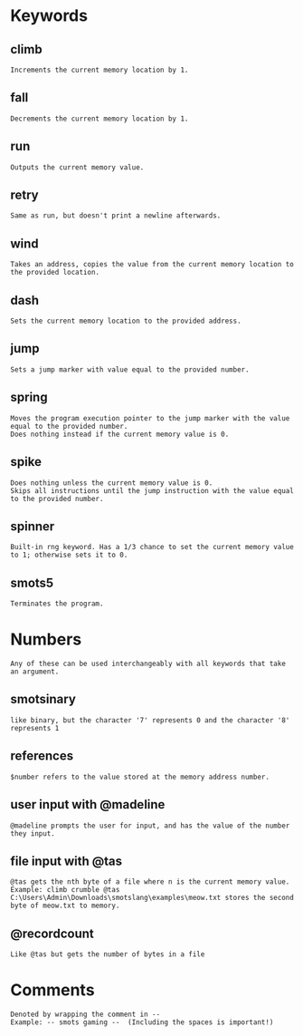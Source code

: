 # Keywords
## climb
    Increments the current memory location by 1.
## fall
    Decrements the current memory location by 1.
## run
    Outputs the current memory value.
## retry
    Same as run, but doesn't print a newline afterwards.
## wind
    Takes an address, copies the value from the current memory location to the provided location.
## dash
    Sets the current memory location to the provided address.
## jump
    Sets a jump marker with value equal to the provided number.
## spring
    Moves the program execution pointer to the jump marker with the value equal to the provided number.
    Does nothing instead if the current memory value is 0.
## spike
    Does nothing unless the current memory value is 0.
    Skips all instructions until the jump instruction with the value equal to the provided number.
## spinner
    Built-in rng keyword. Has a 1/3 chance to set the current memory value to 1; otherwise sets it to 0.
## smots5
    Terminates the program.

# Numbers
    Any of these can be used interchangeably with all keywords that take an argument.
## smotsinary
    like binary, but the character '7' represents 0 and the character '8' represents 1
## references
    $number refers to the value stored at the memory address number.
## user input with @madeline
    @madeline prompts the user for input, and has the value of the number they input.
## file input with @tas
    @tas gets the nth byte of a file where n is the current memory value.
    Example: climb crumble @tas C:\Users\Admin\Downloads\smotslang\examples\meow.txt stores the second byte of meow.txt to memory.
## @recordcount
    Like @tas but gets the number of bytes in a file

# Comments
    Denoted by wrapping the comment in --
    Example: -- smots gaming --  (Including the spaces is important!)
